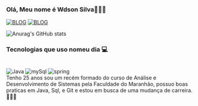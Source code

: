 ### Olá, Meu nome é Wdson Silva🤙🏽😎

[![BLOG](https://img.shields.io/badge/Instagram-E4405F?style=for-the-badge&logo=instagram&logoColor=white)]( https://instagram.com/wdsonnx_?igshid=OGQ5ZDc2ODk2ZA==  )
[![BLOG](https://img.shields.io/badge/LinkedIn-0077B5?style=for-the-badge&logo=linkedin&logoColor=white)](https://www.linkedin.com/in/wdson-silva-a7a258222/)  

![Anurag's GitHub stats](https://github-readme-stats.vercel.app/api?username=Wdsonsilva&show_icons=true&theme=dark)


### Tecnologias que uso nomeu dia 💻

<div style="display: inlane_block"><br/>
<img align="center" alt="Java" src="https://img.shields.io/badge/Java-ED8B00?style=for-the-badge&logo=openjdk&logoColor=white" />
<img align="center" alt="mySql" src="https://img.shields.io/badge/MySQL-005C84?style=for-the-badge&logo=mysql&logoColor=white" />
<img align="center" alt="spring" src="https://img.shields.io/badge/Spring-6DB33F?style=for-the-badge&logo=spring&logoColor=white" />
  
</div>
Tenho 25 anos sou um recém formado do curso de Análise e Desenvolvimento de Sistemas pela Faculdade do Maranhão, possuo boas praticas em Java, Sql, e Git e estou em busca de uma mudança de carreira.🤙🏽😎
